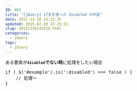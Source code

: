 ```yaml
---
ID: 603
title: "[jQuery] if文を使った disabled の判定"
date: 2012-12-28 14:32:35
updated: 2015-02-28 22:25:51
slug: 20121228143235.html
categories:
  - jQuery
tags:
  - jQuery
---
```


ある要素が<b><code>disabled</code>でない時</b>に処理をしたい場合

<!--more-->
<pre class="linenums js">
if ( $('#example').is(':disabled') === false ) {
    // 処理～
}
</pre>
